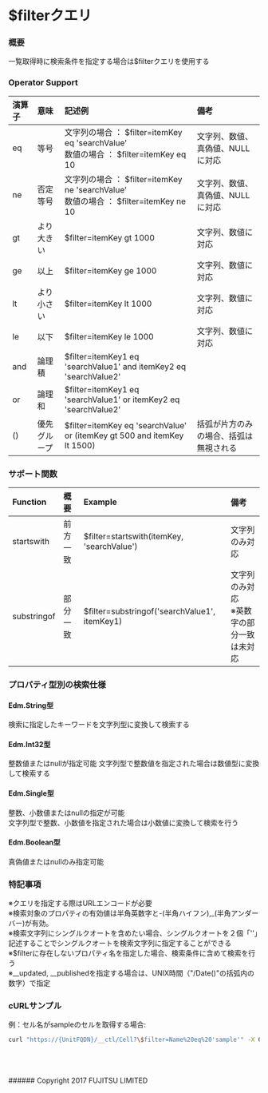 # $filterクエリ
### 概要
一覧取得時に検索条件を指定する場合は$filterクエリを使用する
### Operator Support
|演算子<br>|意味<br>|記述例<br>|備考<br>|
|:--|:--|:--|:--|
|eq<br>|等号<br>|文字列の場合 ： $filter=itemKey eq 'searchValue'<br>数値の場合 ： $filter=itemKey eq 10<br>|文字列、数値、真偽値、NULLに対応<br>|
|ne<br>|否定等号<br>|文字列の場合 ： $filter=itemKey ne 'searchValue'<br>数値の場合 ： $filter=itemKey ne 10<br>|文字列、数値、真偽値、NULLに対応<br>|
|gt<br>|より大きい<br>|$filter=itemKey gt 1000<br>|文字列、数値に対応<br>|
|ge<br>|以上<br>|$filter=itemKey ge 1000<br>|文字列、数値に対応<br>|
|lt<br>|より小さい<br>|$filter=itemKey lt 1000<br>|文字列、数値に対応<br>|
|le<br>|以下<br>|$filter=itemKey le 1000<br>|文字列、数値に対応<br>|
|and<br>|論理積<br>|$filter=itemKey1 eq 'searchValue1' and itemKey2 eq 'searchValue2'<br>| <br>|
|or<br>|論理和<br>|$filter=itemKey1 eq 'searchValue1' or itemKey2 eq 'searchValue2'<br>| <br>|
|()<br>|優先グループ<br>|$filter=itemKey eq 'searchValue' or (itemKey gt 500 and itemKey lt 1500)<br>|括弧が片方のみの場合、括弧は無視される<br>|
### サポート関数
|Function<br>|概要<br>|Example<br>|備考<br>|
|:--|:--|:--|:--|
|startswith<br>|前方一致<br>|$filter=startswith(itemKey, 'searchValue')<br>|文字列のみ対応<br>|
|substringof<br>|部分一致<br>|$filter=substringof('searchValue1', itemKey1)<br>|文字列のみ対応<br>※英数字の部分一致は未対応<br>|
### プロパティ型別の検索仕様
#### Edm.String型
検索に指定したキーワードを文字列型に変換して検索する
#### Edm.Int32型
整数値またはnullが指定可能
文字列型で整数値を指定された場合は数値型に変換して検索する
#### Edm.Single型
整数、小数値またはnullの指定が可能  
文字列型で整数、小数値を指定された場合は小数値に変換して検索を行う
#### Edm.Boolean型
真偽値またはnullのみ指定可能
### 特記事項
※クエリを指定する際はURLエンコードが必要  
※検索対象のプロパティの有効値は半角英数字と-(半角ハイフン),\_(半角アンダーバー)が有効。  
※検索文字列にシングルクオートを含めたい場合、シングルクオートを２個「''」記述することでシングルクオートを検索文字列に指定することができる  
※$filterに存在しないプロパティ名を指定した場合、検索条件に含めて検索を行う  
※\__updated, \__publishedを指定する場合は、UNIX時間（"/Date()"の括弧内の数字）で指定
### cURLサンプル
例：セル名がsampleのセルを取得する場合:
```sh
curl "https://{UnitFQDN}/__ctl/Cell?\$filter=Name%20eq%20'sample'" -X GET -i -H 'Authorization: Bearer {AccessToken}' -H 'Accept: application/json'
```
<br>
<br>
<br>
###### Copyright 2017    FUJITSU LIMITED
